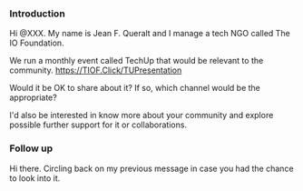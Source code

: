



### Introduction
Hi @XXX.
My name is Jean F. Queralt and I manage a tech NGO called The IO Foundation.

We run a monthly event called TechUp that would be relevant to the community.
https://TIOF.Click/TUPresentation

Would it be OK to share about it?
If so, which channel would be the appropriate?

I'd also be interested in know more about your community and explore possible further support for it or collaborations.




### Follow up
Hi there.
Circling back on my previous message in case you had the chance to look into it.
